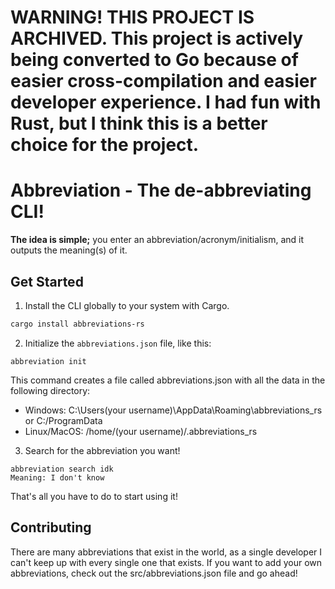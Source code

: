 # WARNING! THIS PROJECT IS ARCHIVED. This project is actively being converted to Go because of easier cross-compilation and easier developer experience. I had fun with Rust, but I think this is a better choice for the project.

# Abbreviation - The de-abbreviating CLI!

**The idea is simple;** you enter an abbreviation/acronym/initialism, and it outputs the meaning(s) of it.

## Get Started

1. Install the CLI globally to your system with Cargo.
```sh
cargo install abbreviations-rs
```
2. Initialize the ``abbreviations.json`` file, like this:
```
abbreviation init
```
This command creates a file called abbreviations.json with all the data in the following directory:
- Windows: C:\Users\(your username)\AppData\Roaming\abbreviations_rs or C:/ProgramData
- Linux/MacOS: /home/(your username)/.abbreviations_rs

3. Search for the abbreviation you want!
```
abbreviation search idk
Meaning: I don't know
```

That's all you have to do to start using it!

## Contributing

There are many abbreviations that exist in the world, as a single developer I can't keep up with every single one that exists. If you want to add your own abbreviations, check out the src/abbreviations.json file and go ahead!

